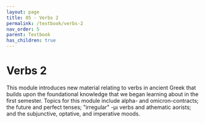 ```yaml
---
layout: page
title: 05 - Verbs 2
permalink: /textbook/verbs-2
nav_order: 5
parent: Textbook
has_children: true
---
```


# Verbs 2

This module introduces new material relating to verbs in ancient Greek that builds upon the foundational knowledge that we began learning about in the first semester. Topics for this module include alpha- and omicron-contracts; the future and perfect tenses; "irregular" -μι verbs and athematic aorists; and the subjunctive, optative, and imperative moods.
